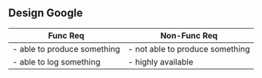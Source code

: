 ## Design Google

| Func Req | Non-Func Req |
| ------------- | ------------- |
| - able to produce something  | - not able to produce something |
| - able to log something | - highly available  |



